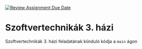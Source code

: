 [![Review Assignment Due Date](https://classroom.github.com/assets/deadline-readme-button-24ddc0f5d75046c5622901739e7c5dd533143b0c8e959d652212380cedb1ea36.svg)](https://classroom.github.com/a/DPiOgTgf)
# Szoftvertechnikák 3. házi

Szoftvertechnikák 3. házi feladatának kiinduló kódja a `main` ágon
